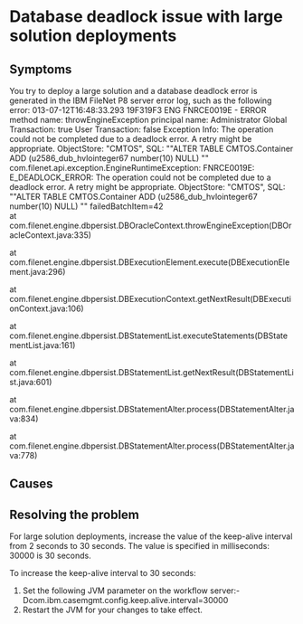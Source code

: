 # Database deadlock issue with large solution deployments

## Symptoms

You try to deploy a large solution and a database deadlock
error is generated in the IBM
FileNet P8 server
error log, such as the following error: 013-07-12T16:48:33.293
19F319F3 ENG FNRCE0019E - ERROR method name: throwEngineException
principal name: Administrator Global Transaction: true User Transaction:
false Exception Info: The operation could not be completed due to
a deadlock error. A retry might be appropriate. ObjectStore: "CMTOS",
SQL: ""ALTER TABLE CMTOS.Container ADD (u2586\_dub\_hvlointeger67 number(10)
NULL) "" com.filenet.api.exception.EngineRuntimeException: FNRCE0019E:
E\_DEADLOCK\_ERROR: The operation could not be completed due to a deadlock
error. A retry might be appropriate. ObjectStore: "CMTOS", SQL: ""ALTER
TABLE CMTOS.Container ADD (u2586\_dub\_hvlointeger67 number(10) NULL)
"" failedBatchItem=42  
at com.filenet.engine.dbpersist.DBOracleContext.throwEngineException(DBOracleContext.java:335)
 
at com.filenet.engine.dbpersist.DBExecutionElement.execute(DBExecutionElement.java:296)
 
at com.filenet.engine.dbpersist.DBExecutionContext.getNextResult(DBExecutionContext.java:106)
 
at com.filenet.engine.dbpersist.DBStatementList.executeStatements(DBStatementList.java:161)
 
at com.filenet.engine.dbpersist.DBStatementList.getNextResult(DBStatementList.java:601)
 
at com.filenet.engine.dbpersist.DBStatementAlter.process(DBStatementAlter.java:834)
 
at com.filenet.engine.dbpersist.DBStatementAlter.process(DBStatementAlter.java:778)

## Causes

## Resolving the problem

For large solution deployments, increase the value of
the keep-alive interval from 2 seconds to 30 seconds. The value is
specified in milliseconds: 30000 is 30 seconds.

To increase
the keep-alive interval to 30 seconds:

1. Set the following JVM parameter on the workflow
server:-Dcom.ibm.casemgmt.config.keep.alive.interval=30000
2. Restart the JVM for your changes to take effect.